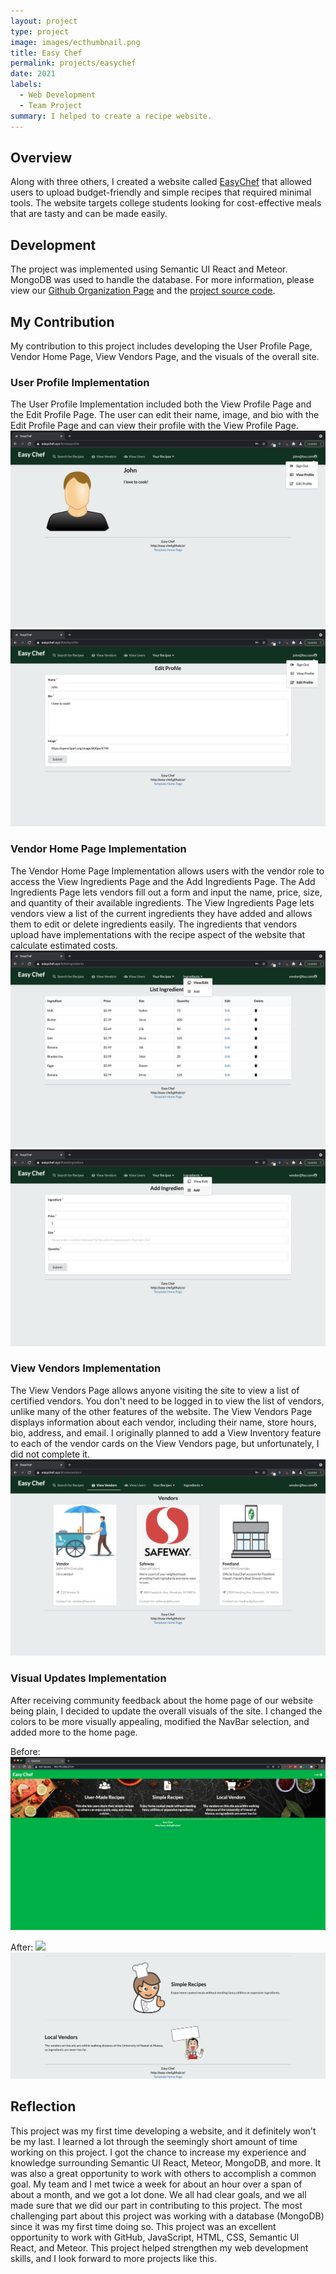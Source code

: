 ```yaml
---
layout: project
type: project
image: images/ecthumbnail.png
title: Easy Chef
permalink: projects/easychef
date: 2021
labels:
  - Web Development
  - Team Project
summary: I helped to create a recipe website.
---
```



## Overview
Along with three others, I created a website called [EasyChef](https://easychef.xyz/#/) that allowed users to upload budget-friendly and simple recipes that required minimal tools. The website targets college students looking for cost-effective meals that are tasty and can be made easily. 

## Development
The project was implemented using Semantic UI React and Meteor. MongoDB was used to handle the database. 
For more information, please view our [Github Organization Page](https://easy-chef.github.io/) and the [project source code](https://github.com/easy-chef/easy-chef).

## My Contribution
My contribution to this project includes developing the User Profile Page, Vendor Home Page, View Vendors Page, and the visuals of the overall site. 

### User Profile Implementation
The User Profile Implementation included both the View Profile Page and the Edit Profile Page. The user can edit their name, image, and bio with the Edit Profile Page and can view their profile with the View Profile Page.
<img class="ui image" src="/images/ecviewprofile.png">
<img class="ui image" src="/images/eceditprofile.png">

### Vendor Home Page Implementation
The Vendor Home Page Implementation allows users with the vendor role to access the View Ingredients Page and the Add Ingredients Page. The Add Ingredients Page lets vendors fill out a form and input the name, price, size, and quantity of their available ingredients. The View Ingredients Page lets vendors view a list of the current ingredients they have added and allows them to edit or delete ingredients easily. The ingredients that vendors upload have implementations with the recipe aspect of the website that calculate estimated costs. 
<img class="ui image" src="/images/ecviewlist.png">
<img class="ui image" src="/images/eceditlist.png">

### View Vendors Implementation
The View Vendors Page allows anyone visiting the site to view a list of certified vendors. You don't need to be logged in to view the list of vendors, unlike many of the other features of the website. The View Vendors Page displays information about each vendor, including their name, store hours, bio, address, and email. I originally planned to add a View Inventory feature to each of the vendor cards on the View Vendors page, but unfortunately, I did not complete it.
<img class="ui image" src="/images/ecviewvendor.png">

### Visual Updates Implementation
After receiving community feedback about the home page of our website being plain, I decided to update the overall visuals of the site. I changed the colors to be more visually appealing, modified the NavBar selection, and added more to the home page. 

Before:
<img class="ui image" src="/images/originalec.png">

After:
<img class="ui image" src="/images/echome.png">
<img class="ui image" src="/images/echome2.png">

## Reflection
This project was my first time developing a website, and it definitely won't be my last. I learned a lot through the seemingly short amount of time working on this project. I got the chance to increase my experience and knowledge surrounding Semantic UI React, Meteor, MongoDB, and more. It was also a great opportunity to work with others to accomplish a common goal. My team and I met twice a week for about an hour over a span of about a month, and we got a lot done. We all had clear goals, and we all made sure that we did our part in contributing to this project. The most challenging part about this project was working with a database (MongoDB) since it was my first time doing so. This project was an excellent opportunity to work with GitHub, JavaScript, HTML, CSS, Semantic UI React, and Meteor. This project helped strengthen my web development skills, and I look forward to more projects like this. 
